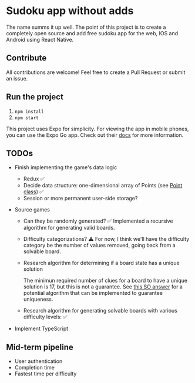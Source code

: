 # Sudoku app without adds

The name summs it up well. The point of this project is to create a completely open source and add free sudoku app for the web, IOS and Android using React Native.

## Contribute

All contributions are welcome! Feel free to create a Pull Request or submit an issue.

## Run the project

1. `npm install`
1. `npm start`

This project uses Expo for simplicity. For viewing the app in mobile phones, you can use the Expo Go app. Check out their [docs](https://docs.expo.dev/) for more information.

## TODOs

-   Finish implementing the game's data logic
    -   Redux ✅
    -   Decide data structure: one-dimensional array of Points (see [Point class](src/utils/index.ts)) ✅
    -   Session or more permanent user-side storage?
-   Source games

    -   Can they be randomly generated? ✅ Implemented a recursive algorithm for generating valid boards.
    -   Difficulty categorizations? ⚠ For now, I think we'll have the difficulty category be the number of values removed, going back from a solvable board.
    -   Research algorithm for determining if a board state has a unique solution

        The minimun required number of clues for a board to have a unique solution is 17, but this is not a guarantee. See [this SO answer](https://stackoverflow.com/a/7280517/13530472) for a potential algorithm that can be implemented to guarantee uniqueness.

    -   Research algorithm for generating solvable boards with various difficulty levels: ✅

-   Implement TypeScript

## Mid-term pipeline

-   User authentication
-   Completion time
-   Fastest time per difficulty
